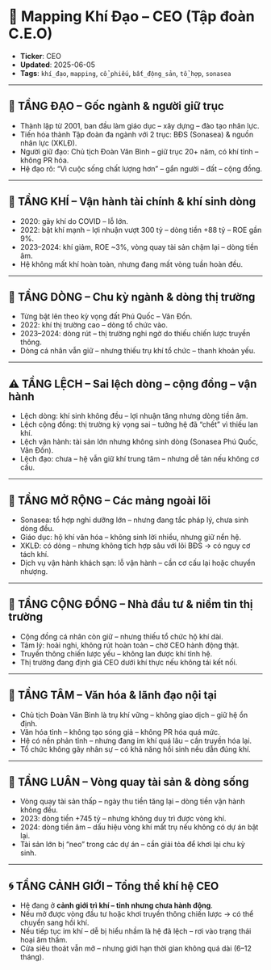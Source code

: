 # 📍 Mapping Khí Đạo – CEO (Tập đoàn C.E.O)

- **Ticker**: CEO  
- **Updated**: 2025-06-05  
- **Tags**: `khí_đạo`, `mapping`, `cổ_phiếu`, `bất_động_sản`, `tổ_hợp`, `sonasea`

---

## 🌱 TẦNG ĐẠO – Gốc ngành & người giữ trục
- Thành lập từ 2001, ban đầu làm giáo dục – xây dựng – đào tạo nhân lực.
- Tiến hóa thành Tập đoàn đa ngành với 2 trục: BĐS (Sonasea) & nguồn nhân lực (XKLĐ).
- Người giữ đạo: Chủ tịch Đoàn Văn Bình – giữ trục 20+ năm, có khí tỉnh – không PR hóa.
- Hệ đạo rõ: “Vì cuộc sống chất lượng hơn” – gắn người – đất – cộng đồng.

---

## 💨 TẦNG KHÍ – Vận hành tài chính & khí sinh dòng
- 2020: gãy khí do COVID – lỗ lớn.
- 2022: bật khí mạnh – lợi nhuận vượt 300 tỷ – dòng tiền +88 tỷ – ROE gần 9%.
- 2023–2024: khí giảm, ROE ~3%, vòng quay tài sản chậm lại – dòng tiền âm.
- Hệ không mất khí hoàn toàn, nhưng đang mất vòng tuần hoàn đều.

---

## 🌊 TẦNG DÒNG – Chu kỳ ngành & dòng thị trường
- Từng bật lên theo kỳ vọng đất Phú Quốc – Vân Đồn.
- 2022: khí thị trường cao – dòng tổ chức vào.
- 2023–2024: dòng rút – thị trường nghi ngờ do thiếu chiến lược truyền thông.
- Dòng cá nhân vẫn giữ – nhưng thiếu trụ khí tổ chức – thanh khoản yếu.

---

## ⚠️ TẦNG LỆCH – Sai lệch dòng – cộng đồng – vận hành
- Lệch dòng: khí sinh không đều – lợi nhuận tăng nhưng dòng tiền âm.
- Lệch cộng đồng: thị trường kỳ vọng sai – tưởng hệ đã “chết” vì thiếu lan khí.
- Lệch vận hành: tài sản lớn nhưng không sinh dòng (Sonasea Phú Quốc, Vân Đồn).
- Lệch đạo: chưa – hệ vẫn giữ khí trung tâm – nhưng dễ tản nếu không cơ cấu.

---

## 🎯 TẦNG MỞ RỘNG – Các mảng ngoài lõi
- Sonasea: tổ hợp nghỉ dưỡng lớn – nhưng đang tắc pháp lý, chưa sinh dòng đều.
- Giáo dục: hộ khí văn hóa – không sinh lời nhiều, nhưng giữ nền hệ.
- XKLĐ: có dòng – nhưng không tích hợp sâu với lõi BĐS → có nguy cơ tách khí.
- Dịch vụ vận hành khách sạn: lỗ vận hành – cần cơ cấu lại hoặc chuyển nhượng.

---

## 👥 TẦNG CỘNG ĐỒNG – Nhà đầu tư & niềm tin thị trường
- Cộng đồng cá nhân còn giữ – nhưng thiếu tổ chức hộ khí dài.
- Tâm lý: hoài nghi, không rút hoàn toàn – chờ CEO hành động thật.
- Truyền thông chiến lược yếu – không lan được khí tỉnh hệ.
- Thị trường đang định giá CEO dưới khí thực nếu không tái kết nối.

---

## 🧠 TẦNG TÂM – Văn hóa & lãnh đạo nội tại
- Chủ tịch Đoàn Văn Bình là trụ khí vững – không giao dịch – giữ hệ ổn định.
- Văn hóa tỉnh – không tạo sóng giả – không PR hóa quá mức.
- Hệ có nền phản tỉnh – nhưng đang im khí quá lâu – cần truyền hóa lại.
- Tổ chức không gãy nhân sự – có khả năng hồi sinh nếu dẫn đúng khí.

---

## 🔁 TẦNG LUÂN – Vòng quay tài sản & dòng sống
- Vòng quay tài sản thấp – ngày thu tiền tăng lại – dòng tiền vận hành không đều.
- 2023: dòng tiền +745 tỷ – nhưng không duy trì được vòng khí.
- 2024: dòng tiền âm – dấu hiệu vòng khí mất trụ nếu không có dự án bật lại.
- Tài sản lớn bị “neo” trong các dự án – cần giải tỏa để khơi lại chu kỳ sinh.

---

## 🌀 TẦNG CẢNH GIỚI – Tổng thể khí hệ CEO
- Hệ đang ở **cảnh giới trì khí – tỉnh nhưng chưa hành động**.
- Nếu mở được vòng đầu tư hoặc khơi truyền thông chiến lược → có thể chuyển sang hồi khí.
- Nếu tiếp tục im khí – dễ bị hiểu nhầm là hệ đã lệch – rơi vào trạng thái hoại âm thầm.
- Cửa siêu thoát vẫn mở – nhưng giới hạn thời gian không quá dài (6–12 tháng).

